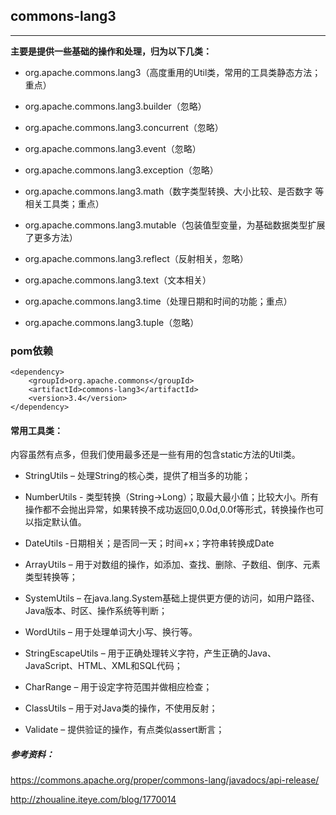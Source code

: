 ## commons-lang3

---

**主要是提供一些基础的操作和处理，归为以下几类：**

*	org.apache.commons.lang3（高度重用的Util类，常用的工具类静态方法；重点）

*	org.apache.commons.lang3.builder（忽略）

*	org.apache.commons.lang3.concurrent（忽略）

*	org.apache.commons.lang3.event（忽略）

*	org.apache.commons.lang3.exception（忽略）

*	org.apache.commons.lang3.math（数字类型转换、大小比较、是否数字 等相关工具类；重点）

*	org.apache.commons.lang3.mutable（包装值型变量，为基础数据类型扩展了更多方法）
	
*	org.apache.commons.lang3.reflect（反射相关，忽略）

*	org.apache.commons.lang3.text（文本相关）

*	org.apache.commons.lang3.time（处理日期和时间的功能；重点）

*	org.apache.commons.lang3.tuple（忽略）


### pom依赖

```
<dependency>
  	<groupId>org.apache.commons</groupId>
  	<artifactId>commons-lang3</artifactId>
  	<version>3.4</version>
</dependency>
```
#### 常用工具类：
内容虽然有点多，但我们使用最多还是一些有用的包含static方法的Util类。
*	StringUtils – 处理String的核心类，提供了相当多的功能；
*	NumberUtils - 类型转换（String->Long）；取最大最小值；比较大小。所有操作都不会抛出异常，如果转换不成功返回0,0.0d,0.0f等形式，转换操作也可以指定默认值。
*	DateUtils -日期相关；是否同一天；时间+x；字符串转换成Date*	ArrayUtils – 用于对数组的操作，如添加、查找、删除、子数组、倒序、元素类型转换等；
*	SystemUtils – 在java.lang.System基础上提供更方便的访问，如用户路径、Java版本、时区、操作系统等判断；
*	WordUtils – 用于处理单词大小写、换行等。

*	StringEscapeUtils – 用于正确处理转义字符，产生正确的Java、JavaScript、HTML、XML和SQL代码；

*	CharRange – 用于设定字符范围并做相应检查；

*	ClassUtils – 用于对Java类的操作，不使用反射；

*	Validate – 提供验证的操作，有点类似assert断言；##### 参考资料：

https://commons.apache.org/proper/commons-lang/javadocs/api-release/

http://zhoualine.iteye.com/blog/1770014